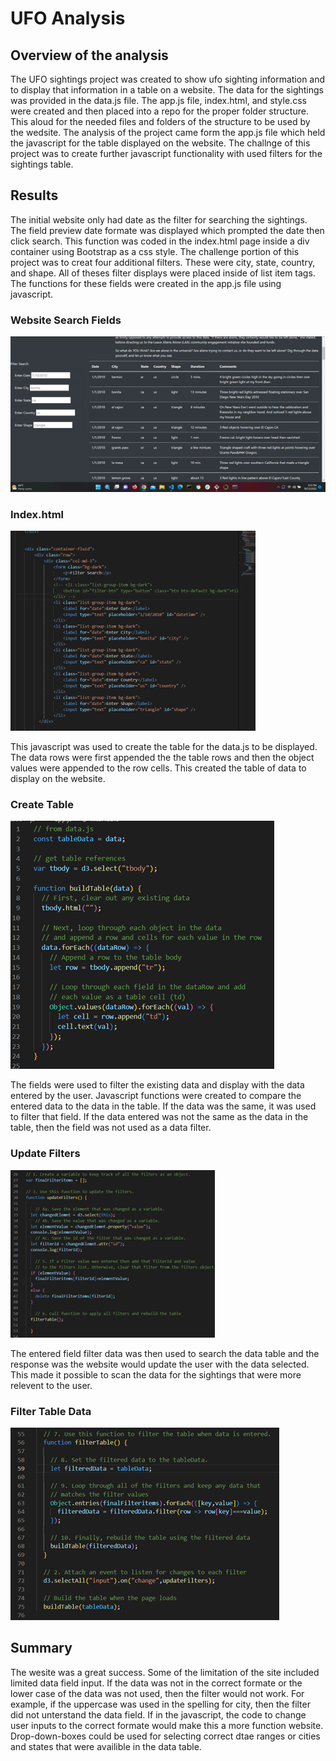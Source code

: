 #  UFO Analysis

##  Overview of the analysis
The UFO sightings project was created to show ufo sighting information and to display that information in a table on a website.
The data for the sightings was provided in the data.js file.  The app.js file, index.html, and style.css were created and then placed
into a repo for the proper folder structure.   This aloud for the needed files and folders of the structure to be used by the 
wedsite.   The analysis of the project came form the app.js file which held the javascript for the table displayed on the website.
The challnge of this project was to create further javascript functionality with used filters for the sightings table.

##  Results

The initial website only had date as the filter for searching the sightings.  The field preview date formate was displayed which prompted
the date then click search.  This function was coded in the index.html page inside a div container using Bootstrap as a css style.  The challenge 
portion of this project was to creat four additional filters.  These were city, state, country, and shape.  All of theses filter displays were placed inside 
of list item tags.   The functions for these fields were created in the app.js file using javascript.

### Website Search Fields
![](https://github.com/crashdean/UFOs/blob/main/static/images/Website_search.png)


### Index.html
![](https://github.com/crashdean/UFOs/blob/main/static/images/Fiter_fields.png)


This javascript was used to create the table for the data.js to be displayed.   The data rows were first appended the the table rows and then the 
object values were appended to the row cells.  This created the table of data to display on the website.

### Create Table
![](https://github.com/crashdean/UFOs/blob/main/static/images/Table_create.png)


The fields were used to filter the existing data and display with the data entered by the user.   Javascript functions were created to compare the
entered data to the data in the table.   If the data was the same, it was used to filter that field.   If the data entered was not the same as the
data in the table, then the field was not used as a data filter.

### Update Filters
![](https://github.com/crashdean/UFOs/blob/main/static/images/Filter_update.png)


The entered field filter data was then used to search the data table and the response was the website would update the user with the data selected.
This made it possible to scan the data for the sightings that were more relevent to the user.

### Filter Table Data
![](https://github.com/crashdean/UFOs/blob/main/static/images/filter_table.png)  
  
  

##  Summary
The wesite was a great success.  Some of the limitation of the site included limited data field input.   If the data was not in the correct formate or the 
lower case of the data was not used, then the filter would not work.  For example, if the uppercase was used in the spelling for city, then the filter did not 
unterstand the data field.   If in the javascript, the code to change user inputs to the correct formate would make this a more function website.   Drop-down-boxes could be used for selecting correct dtae ranges or cities and states that were availible in the data table.
